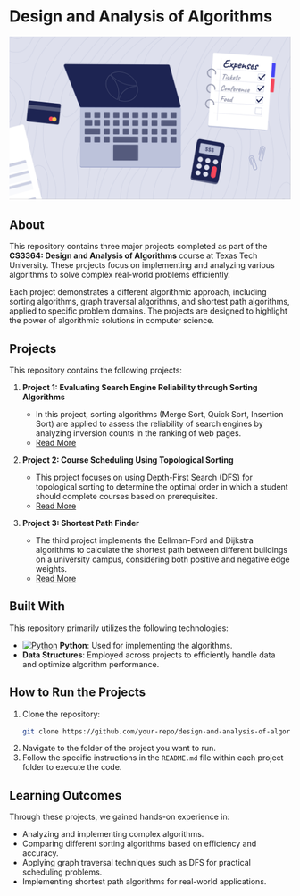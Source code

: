 # Design and Analysis of Algorithms
![image](https://github.com/Dhruvbam/Expense-Tracker/blob/main/Images/ss.png)

## About
This repository contains three major projects completed as part of the **CS3364: Design and Analysis of Algorithms** course at Texas Tech University. These projects focus on implementing and analyzing various algorithms to solve complex real-world problems efficiently.

Each project demonstrates a different algorithmic approach, including sorting algorithms, graph traversal algorithms, and shortest path algorithms, applied to specific problem domains. The projects are designed to highlight the power of algorithmic solutions in computer science.

## Projects
This repository contains the following projects:

1. **Project 1: Evaluating Search Engine Reliability through Sorting Algorithms**
    - In this project, sorting algorithms (Merge Sort, Quick Sort, Insertion Sort) are applied to assess the reliability of search engines by analyzing inversion counts in the ranking of web pages. 
    - [Read More](./Project1/README.md)

2. **Project 2: Course Scheduling Using Topological Sorting**
    - This project focuses on using Depth-First Search (DFS) for topological sorting to determine the optimal order in which a student should complete courses based on prerequisites.
    - [Read More](./Project2/README.md)

3. **Project 3: Shortest Path Finder**
    - The third project implements the Bellman-Ford and Dijkstra algorithms to calculate the shortest path between different buildings on a university campus, considering both positive and negative edge weights.
    - [Read More](./Project3/README.md)

## Built With
This repository primarily utilizes the following technologies:
- <a href="https://www.python.org/" target="_blank" rel="noreferrer"><img src="https://img.shields.io/badge/Python-3670A0?style=for-the-badge&logo=python&logoColor=ffdd54" width="36" height="36" alt="Python" /></a> **Python**: Used for implementing the algorithms.
- **Data Structures**: Employed across projects to efficiently handle data and optimize algorithm performance.

## How to Run the Projects
1. Clone the repository:
    ```bash
    git clone https://github.com/your-repo/design-and-analysis-of-algorithms.git
    ```
2. Navigate to the folder of the project you want to run.
3. Follow the specific instructions in the `README.md` file within each project folder to execute the code.

## Learning Outcomes
Through these projects, we gained hands-on experience in:
- Analyzing and implementing complex algorithms.
- Comparing different sorting algorithms based on efficiency and accuracy.
- Applying graph traversal techniques such as DFS for practical scheduling problems.
- Implementing shortest path algorithms for real-world applications.
